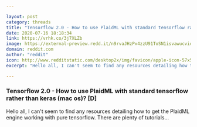 ```yaml
---

layout: post
category: threads
title: "Tensorflow 2.0 - How to use PlaidML with standard tensorflow rather than keras (mac os)? [D]"
date: 2020-07-16 18:18:34
link: https://vrhk.co/3j7XLZb
image: https://external-preview.redd.it/n9rvaJHzPx4zzU91ToSN1isvawucvidiX9fDBy6Lzjk.jpg?width=400&height=209.42408377&auto=webp&crop=400:209.42408377,smart&s=5f83244d46d3bdf891629ad46e2d26a2fef5fa8f
domain: reddit.com
author: "reddit"
icon: http://www.redditstatic.com/desktop2x/img/favicon/apple-icon-57x57.png
excerpt: "Hello all, I can't seem to find any resources detailing how to get the PlaidML engine working with pure tensorflow. There are plenty of tutorials..."

---
```


### Tensorflow 2.0 - How to use PlaidML with standard tensorflow rather than keras (mac os)? [D]

Hello all, I can't seem to find any resources detailing how to get the PlaidML engine working with pure tensorflow. There are plenty of tutorials...